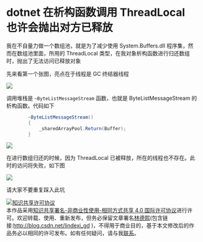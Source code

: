 
# dotnet 在析构函数调用 ThreadLocal 也许会抛出对方已释放

我在不自量力做一个数组池，就是为了减少使用 System.Buffers.dll 程序集，然而在数组池里面，所用的 ThreadLocal 类型，在我对象析构函数进行归还数组时，抛出了无法访问已释放对象

<!--more-->


<!-- CreateTime:2021/11/29 20:27:00 -->

<!-- 发布 -->

先来看第一个张图，亮点在于线程是 GC 终结器线程

<!-- ![](image/dotnet 在析构函数调用 ThreadLocal 也许会抛出对方已释放/dotnet 在析构函数调用 ThreadLocal 也许会抛出对方已释放0.png) -->

![](http://image.acmx.xyz/lindexi%2F202111292027212000.jpg)

调用堆栈是 `~ByteListMessageStream` 函数，也就是 ByteListMessageStream 的 析构函数。代码如下

```csharp
        ~ByteListMessageStream()
        {
            _sharedArrayPool.Return(Buffer);
        }
```

<!-- ![](image/dotnet 在析构函数调用 ThreadLocal 也许会抛出对方已释放/dotnet 在析构函数调用 ThreadLocal 也许会抛出对方已释放2.png) -->

![](http://image.acmx.xyz/lindexi%2F202111292029373046.jpg)

在进行数组归还的时候，因为 ThreadLocal 已被释放，所在的线程也不存在。此时的访问将失败，如下图

<!-- ![](image/dotnet 在析构函数调用 ThreadLocal 也许会抛出对方已释放/dotnet 在析构函数调用 ThreadLocal 也许会抛出对方已释放1.png) -->

![](http://image.acmx.xyz/lindexi%2F20211129202922896.jpg)

请大家不要重复踩入此坑





<a rel="license" href="http://creativecommons.org/licenses/by-nc-sa/4.0/"><img alt="知识共享许可协议" style="border-width:0" src="https://licensebuttons.net/l/by-nc-sa/4.0/88x31.png" /></a><br />本作品采用<a rel="license" href="http://creativecommons.org/licenses/by-nc-sa/4.0/">知识共享署名-非商业性使用-相同方式共享 4.0 国际许可协议</a>进行许可。欢迎转载、使用、重新发布，但务必保留文章署名[林德熙](http://blog.csdn.net/lindexi_gd)(包含链接:http://blog.csdn.net/lindexi_gd )，不得用于商业目的，基于本文修改后的作品务必以相同的许可发布。如有任何疑问，请与我[联系](mailto:lindexi_gd@163.com)。
